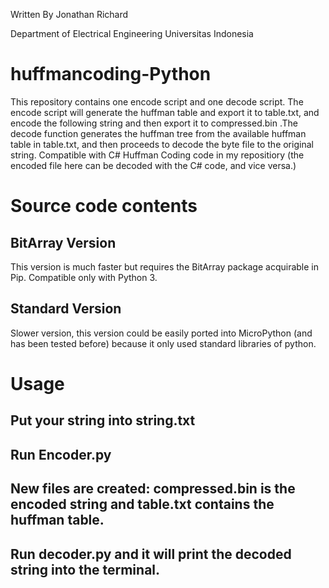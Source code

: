 Written By Jonathan Richard

Department of Electrical Engineering Universitas Indonesia
# huffmancoding-Python
This repository contains one encode script and one decode script. The encode script will generate the huffman table and export it to table.txt, and encode the following string  and then export it to compressed.bin .The decode function generates the huffman tree from the available huffman table in table.txt, and then proceeds to decode the byte file to the original string. Compatible with C# Huffman Coding code in my repositiory (the encoded file here can be decoded with the C# code, and vice versa.)

# Source code contents
## BitArray Version
This version is much faster but requires the BitArray package acquirable in Pip. Compatible only with Python 3. 
## Standard Version
Slower version, this version could be easily ported into MicroPython (and has been tested before) because it only used standard libraries of python. 

# Usage
## Put your string into string.txt 
## Run Encoder.py
## New files are created: compressed.bin is the encoded string and table.txt contains the huffman table. 
## Run decoder.py and it will print the decoded string into the terminal. 

